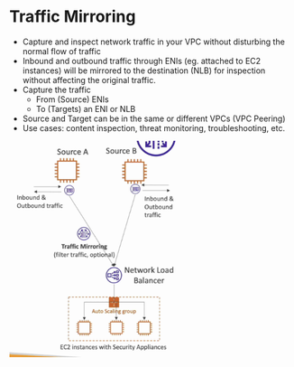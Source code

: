 # Traffic Mirroring
- Capture and inspect network traffic in your VPC without disturbing the normal flow of traffic
- Inbound and outbound traffic through ENIs (eg. attached to EC2 instances) will be mirrored to the destination (NLB) for inspection without affecting the original traffic.
- Capture the traffic
  - From (Source) ENIs
  - To (Targets) an ENI or NLB 
- Source and Target can be in the same or different VPCs (VPC Peering)
- Use cases: content inspection, threat monitoring, troubleshooting, etc.

<img src=./images/trafficm.jpg width="300"/>